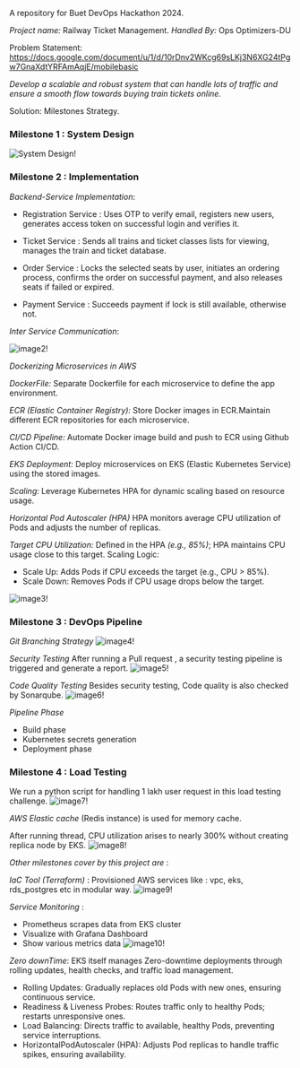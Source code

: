 A repository for Buet DevOps Hackathon 2024.

*Project name:* Railway Ticket Management.
*Handled By:* Ops Optimizers-DU

Problem Statement: https://docs.google.com/document/u/1/d/10rDnv2WKcg69sLKj3N6XG24tPgw7GnaXdtYRFAmAqjE/mobilebasic

_Develop a scalable and robust system that can handle lots of traffic and ensure a smooth flow towards buying train tickets online._

Solution: Milestones Strategy. 

### Milestone 1 : System Design
![System Design!](./project_images/System_Design.jpg)

### Milestone 2 : Implementation

*Backend-Service Implementation*:

- Registration Service : Uses OTP to verify email, registers new users, generates access token on successful login and verifies it.

- Ticket Service : Sends all trains and ticket classes lists for viewing, manages the train and ticket database.

- Order Service : Locks the selected seats by user, initiates an ordering process, confirms the order on successful payment, and also releases seats if failed or expired.

- Payment Service : Succeeds payment if lock is still available, otherwise not.

*Inter Service Communication*: 

![image2!](./project_images/Microservice_communication.jpg) 

*Dockerizing Microservices in AWS*

*DockerFile:* Separate Dockerfile for each microservice to define the app environment.

*ECR (Elastic Container Registry):* Store Docker images in ECR.Maintain different ECR repositories for each microservice.

*CI/CD Pipeline:* Automate Docker image build and push to ECR using Github Action CI/CD.

*EKS Deployment:* Deploy microservices on EKS (Elastic Kubernetes Service) using the stored images.

*Scaling:* Leverage Kubernetes HPA for dynamic scaling based on resource usage.



*Horizontal Pod Autoscaler (HPA)*
HPA monitors average CPU utilization of Pods and adjusts the number of replicas.

*Target CPU Utilization:* Defined in the HPA *(e.g., 85%)*; HPA maintains CPU usage close to this target.
Scaling Logic:
- Scale Up: Adds Pods if CPU exceeds the target (e.g., CPU > 85%).
- Scale Down: Removes Pods if CPU usage drops below the target.

![image3!](./project_images/HPA_Autoscaling.png)

### Milestone 3 : DevOps Pipeline

*Git Branching Strategy*
![image4!](./project_images/git_branching_strategy.png)

*Security Testing*
After running a Pull request ,  a security testing pipeline  is triggered and generate a report. 
![image5!](./project_images/security_checking_report_generation.png)

*Code Quality Testing*
Besides security testing, Code quality is also checked by Sonarqube.
![image6!](./project_images/code_quality_checking_by_SonarQube.png)

*Pipeline Phase*
- Build phase 
- Kubernetes secrets generation
- Deployment phase

### Milestone 4 : Load Testing
We run a python script for handling 1 lakh user request in this load testing challenge.
![image7!](./project_images/user_loadtesting.png)

*AWS Elastic cache* (Redis instance) is used for memory cache.

After running thread, CPU utilization arises to nearly 300% without creating replica node by EKS.
![image8!](./project_images/cpu_utilization.png)

_Other milestones cover by this project are_ : 

*IaC Tool (Terraform)* : Provisioned AWS services like : vpc, eks, rds_postgres etc in modular way.
![image9!](./project_images/terraform.png)

*Service Monitoring* : 
- Prometheus scrapes data from EKS cluster
- Visualize with Grafana Dashboard
- Show various metrics data 
![image10!](./project_images/monitoring_tool.png)

*Zero downTime*:
EKS itself manages Zero-downtime deployments through rolling updates, health checks, and traffic load management.

- Rolling Updates: Gradually replaces old Pods with new ones, ensuring continuous service.
- Readiness & Liveness Probes: Routes traffic only to healthy Pods; restarts unresponsive ones.
- Load Balancing: Directs traffic to available, healthy Pods, preventing service interruptions.
- HorizontalPodAutoscaler (HPA): Adjusts Pod replicas to handle traffic spikes, ensuring availability.



